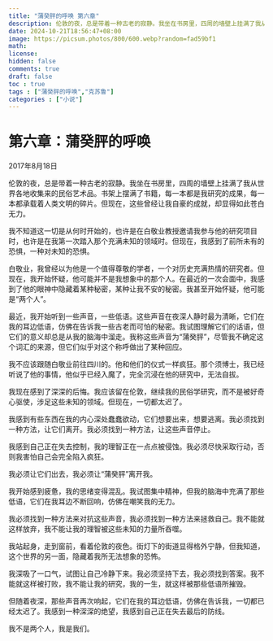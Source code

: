 ```yaml
---
title: "蒲癸胓的呼唤 第六章"
description: 伦敦的夜，总是带着一种古老的寂静。我坐在书房里，四周的墙壁上挂满了我从世界各地收集来的民俗艺术品。书架上摆满了书籍，每一本都是我研究的成果，每一本都承载着人类文明的碎片。但现在，这些曾经让我自豪的成就，却显得如此苍白无力。
date: 2024-10-21T18:56:47+08:00
image: https://picsum.photos/800/600.webp?random=fad59bf1
math: 
license: 
hidden: false
comments: true
draft: false
toc : true
tags : ["蒲癸胓的呼唤","克苏鲁"]
categories : ["小说"]
---
```


# 第六章：蒲癸胓的呼唤

2017年8月18日

伦敦的夜，总是带着一种古老的寂静。我坐在书房里，四周的墙壁上挂满了我从世界各地收集来的民俗艺术品。书架上摆满了书籍，每一本都是我研究的成果，每一本都承载着人类文明的碎片。但现在，这些曾经让我自豪的成就，却显得如此苍白无力。

我不知道这一切是从何时开始的，也许是在白敬业教授邀请我参与他的研究项目时，也许是在我第一次踏入那个充满未知的领域时。但现在，我感到了前所未有的恐惧，一种对未知的恐惧。

白敬业，我曾经以为他是一个值得尊敬的学者，一个对历史充满热情的研究者。但现在，我开始怀疑，他可能并不是我想象中的那个人。在最近的一次会面中，我感到了他的眼神中隐藏着某种秘密，某种让我不安的秘密。我甚至开始怀疑，他可能是“两个人”。

最近，我开始听到一些声音，一些低语。这些声音在夜深人静时最为清晰，它们在我的耳边低语，仿佛在告诉我一些古老而可怕的秘密。我试图理解它们的话语，但它们的意义却总是从我的脑海中溜走。我称这些声音为“蒲癸胓”，尽管我不确定这个词汇的来源，但它们似乎对这个称呼做出了某种回应。

我不应该跟随白敬业前往四川的。他和他们的仪式一样疯狂。那个须博士，我已经听说了他的事情，他似乎已经入魔了，完全沉浸在他的研究中，无法自拔。

我现在感到了深深的后悔。我应该留在伦敦，继续我的民俗学研究，而不是被好奇心驱使，涉足这些未知的领域。但现在，一切都太迟了。

我感到有些东西在我的内心深处蠢蠢欲动，它们想要出来，想要逃离。我必须找到一种方法，让它们离开。我必须找到一种方法，让这些声音停止。

我感到自己正在失去控制，我的理智正在一点点被侵蚀。我必须尽快采取行动，否则我害怕自己会完全陷入疯狂。

我必须让它们出去，我必须让“蒲癸胓”离开我。

我开始感到疲惫，我的思绪变得混乱。我试图集中精神，但我的脑海中充满了那些低语，它们在我耳边不断回响，仿佛在嘲笑我的无力。

我必须找到一种方法来对抗这些声音，我必须找到一种方法来拯救自己。我不能就这样放弃，我不能让我的理智被这些未知的力量所吞噬。

我站起身，走到窗前，看着伦敦的夜色。街灯下的街道显得格外宁静，但我知道，这个世界的另一面，隐藏着我所无法想象的恐怖。

我深吸了一口气，试图让自己冷静下来。我必须坚持下去，我必须找到答案。我不能就这样被打败，我不能让我的研究，我的一生，就这样被那些低语所摧毁。

但随着夜深，那些声音再次响起，它们在我的耳边低语，仿佛在告诉我，一切都已经太迟了。我感到一种深深的绝望，我感到自己正在失去最后的防线。

我不是两个人，我是我们。
 
